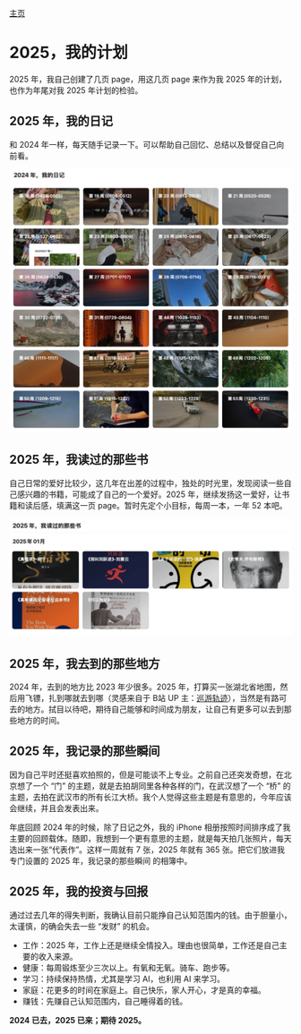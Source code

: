 [主页](/README.md)

# 2025，我的计划

2025 年，我自己创建了几页 page，用这几页 page 来作为我 2025 年的计划，也作为年尾对我 2025 年计划的检验。

## 2025 年，我的日记

和 2024 年一样，每天随手记录一下。可以帮助自己回忆、总结以及督促自己向前看。

![2024年我的日记](/Static/Pics/2025/20250101_2025我的计划_1.webp)

## 2025 年，我读过的那些书

自己日常的爱好比较少，这几年在出差的过程中，独处的时光里，发现阅读一些自己感兴趣的书籍，可能成了自己的一个爱好。2025 年，继续发扬这一爱好，让书籍和读后感，填满这一页 page。暂时先定个小目标，每周一本，一年 52 本吧。

![2025年计划读的书](/Static/Pics/2025/20250101_2025我的计划_2.webp)

## 2025 年，我去到的那些地方

2024 年，去到的地方比 2023 年少很多。2025 年，打算买一张湖北省地图，然后用飞镖，扎到哪就去到哪（灵感来自于 B站 UP 主：[巡游轨迹](https://space.bilibili.com/437573432)），当然是有路可去的地方。拭目以待吧，期待自己能够和时间成为朋友，让自己有更多可以去到那些地方的时间。

## 2025 年，我记录的那些瞬间

因为自己平时还挺喜欢拍照的，但是可能谈不上专业。之前自己还突发奇想，在北京想了一个 “门” 的主题，就是去拍胡同里各种各样的门，在武汉想了一个 “桥” 的主题，去拍在武汉市的所有长江大桥。我个人觉得这些主题是有意思的，今年应该会继续，并且会发表出来。

年底回顾 2024 年的时候，除了日记之外，我的 iPhone 相册按照时间排序成了我主要的回顾载体。随即，我想到一个更有意思的主题，就是每天拍几张照片，每天选出来一张“代表作”。这样一周就有 7 张，2025 年就有 365 张。把它们放进我专门设置的 2025 年，我记录的那些瞬间 的相簿中。

## 2025 年，我的投资与回报

通过过去几年的得失判断，我确认目前只能挣自己认知范围内的钱。由于胆量小，太谨慎，的确会失去一些 “发财” 的机会。

* 工作：2025 年，工作上还是继续全情投入。理由也很简单，工作还是自己主要的收入来源。
* 健康：每周锻炼至少三次以上。有氧和无氧。骑车、跑步等。
* 学习：持续保持热情，尤其是学习 AI，也利用 AI 来学习。
* 家庭：花更多的时间在家庭上。自己快乐，家人开心，才是真的幸福。
* 赚钱：先赚自己认知范围内，自己睡得着的钱。

**2024 已去，2025 已来；期待 2025。** 